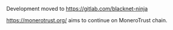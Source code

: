 Development moved to https://gitlab.com/blacknet-ninja

https://monerotrust.org/ aims to continue on MoneroTrust chain.

